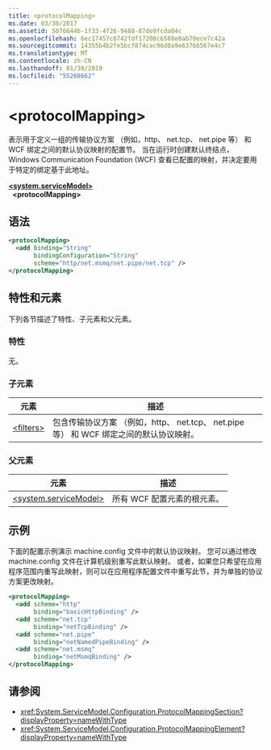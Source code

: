 ```yaml
---
title: <protocolMapping>
ms.date: 03/30/2017
ms.assetid: 5076644b-1f33-4f26-9488-87de9fcda04c
ms.openlocfilehash: 6ec17457c8742fdf17208c6588e0ab70ece7c42a
ms.sourcegitcommit: 14355b4b2fe5bcf874cac96d0a9e6376b567e4c7
ms.translationtype: MT
ms.contentlocale: zh-CN
ms.lasthandoff: 01/30/2019
ms.locfileid: "55268662"
---
```

# <a name="protocolmapping"></a>\<protocolMapping>
表示用于定义一组的传输协议方案 （例如，http、 net.tcp、 net.pipe 等） 和 WCF 绑定之间的默认协议映射的配置节。 当在运行时创建默认终结点，Windows Communication Foundation (WCF) 查看已配置的映射，并决定要用于特定的绑定基于此地址。  
  
[**\<system.serviceModel>**](system-servicemodel.md)  
&nbsp;&nbsp;**\<protocolMapping>**  
  
## <a name="syntax"></a>语法  
  
```xml  
<protocolMapping>
  <add binding="String"
       bindingConfiguration="String"
       scheme="http/net.msmq/net.pipe/net.tcp" />
</protocolMapping>
```  
  
## <a name="attributes-and-elements"></a>特性和元素  
 下列各节描述了特性、子元素和父元素。  
  
### <a name="attributes"></a>特性  
 无。  
  
### <a name="child-elements"></a>子元素  
  
|元素|描述|  
|-------------|-----------------|  
|[\<filters>](filters-of-routing.md)|包含传输协议方案 （例如，http、 net.tcp、 net.pipe 等） 和 WCF 绑定之间的默认协议映射。|  
  
### <a name="parent-elements"></a>父元素  
  
|元素|描述|  
|-------------|-----------------|  
|[\<system.serviceModel>](system-servicemodel.md)|所有 WCF 配置元素的根元素。|  
  
## <a name="example"></a>示例  
 下面的配置示例演示 machine.config 文件中的默认协议映射。 您可以通过修改 machine.config 文件在计算机级别重写此默认映射。 或者，如果您只希望在应用程序范围内重写此映射，则可以在应用程序配置文件中重写此节，并为单独的协议方案更改映射。  
  
```xml  
<protocolMapping>
  <add scheme="http"
       binding="basicHttpBinding" />
  <add scheme="net.tcp"
       binding="netTcpBinding" />
  <add scheme="net.pipe"
       binding="netNamedPipeBinding" />
  <add scheme="net.msmq"
       binding="netMsmqBinding" />
</protocolMapping>
```  
  
## <a name="see-also"></a>请参阅
- <xref:System.ServiceModel.Configuration.ProtocolMappingSection?displayProperty=nameWithType>
- <xref:System.ServiceModel.Configuration.ProtocolMappingElement?displayProperty=nameWithType>

